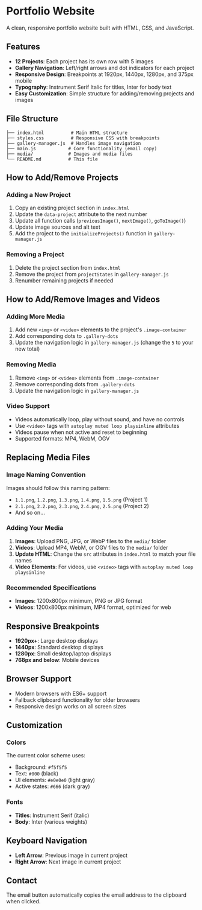 # Portfolio Website

A clean, responsive portfolio website built with HTML, CSS, and JavaScript.

## Features

- **12 Projects**: Each project has its own row with 5 images
- **Gallery Navigation**: Left/right arrows and dot indicators for each project
- **Responsive Design**: Breakpoints at 1920px, 1440px, 1280px, and 375px mobile
- **Typography**: Instrument Serif Italic for titles, Inter for body text
- **Easy Customization**: Simple structure for adding/removing projects and images

## File Structure

```
├── index.html          # Main HTML structure
├── styles.css          # Responsive CSS with breakpoints
├── gallery-manager.js  # Handles image navigation
├── main.js            # Core functionality (email copy)
├── media/             # Images and media files
└── README.md          # This file
```

## How to Add/Remove Projects

### Adding a New Project

1. Copy an existing project section in `index.html`
2. Update the `data-project` attribute to the next number
3. Update all function calls (`previousImage()`, `nextImage()`, `goToImage()`)
4. Update image sources and alt text
5. Add the project to the `initializeProjects()` function in `gallery-manager.js`

### Removing a Project

1. Delete the project section from `index.html`
2. Remove the project from `projectStates` in `gallery-manager.js`
3. Renumber remaining projects if needed

## How to Add/Remove Images and Videos

### Adding More Media

1. Add new `<img>` or `<video>` elements to the project's `.image-container`
2. Add corresponding dots to `.gallery-dots`
3. Update the navigation logic in `gallery-manager.js` (change the `5` to your new total)

### Removing Media

1. Remove `<img>` or `<video>` elements from `.image-container`
2. Remove corresponding dots from `.gallery-dots`
3. Update the navigation logic in `gallery-manager.js`

### Video Support

- Videos automatically loop, play without sound, and have no controls
- Use `<video>` tags with `autoplay muted loop playsinline` attributes
- Videos pause when not active and reset to beginning
- Supported formats: MP4, WebM, OGV

## Replacing Media Files

### Image Naming Convention

Images should follow this naming pattern:
- `1.1.png`, `1.2.png`, `1.3.png`, `1.4.png`, `1.5.png` (Project 1)
- `2.1.png`, `2.2.png`, `2.3.png`, `2.4.png`, `2.5.png` (Project 2)
- And so on...

### Adding Your Media

1. **Images**: Upload PNG, JPG, or WebP files to the `media/` folder
2. **Videos**: Upload MP4, WebM, or OGV files to the `media/` folder
3. **Update HTML**: Change the `src` attributes in `index.html` to match your file names
4. **Video Elements**: For videos, use `<video>` tags with `autoplay muted loop playsinline`

### Recommended Specifications

- **Images**: 1200x800px minimum, PNG or JPG format
- **Videos**: 1200x800px minimum, MP4 format, optimized for web

## Responsive Breakpoints

- **1920px+**: Large desktop displays
- **1440px**: Standard desktop displays
- **1280px**: Small desktop/laptop displays
- **768px and below**: Mobile devices

## Browser Support

- Modern browsers with ES6+ support
- Fallback clipboard functionality for older browsers
- Responsive design works on all screen sizes

## Customization

### Colors
The current color scheme uses:
- Background: `#f5f5f5`
- Text: `#000` (black)
- UI elements: `#e0e0e0` (light gray)
- Active states: `#666` (dark gray)

### Fonts
- **Titles**: Instrument Serif (italic)
- **Body**: Inter (various weights)

## Keyboard Navigation

- **Left Arrow**: Previous image in current project
- **Right Arrow**: Next image in current project

## Contact

The email button automatically copies the email address to the clipboard when clicked.
